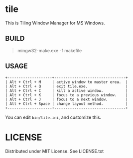 
# tile

This is Tiling Window Manager for MS Windows.


## BUILD

> mingw32-make.exe -f makefile


## USAGE

    +--------------------+--------------------------------+
    | Alt + Ctrl + M     | active window to master erea.  |
    | Alt + Ctrl + Q     | exit tile.exe.                 |
    | Alt + Ctrl + C     | kill a active window.          |
    | Alt + Ctrl + K     | focus to a previous window.    |
    | Alt + Ctrl + J     | focus to a next window.        |
    | Alt + Ctrl + Space | change layout method.          |
    +--------------------+--------------------------------+

You can edit `bin/tile.ini`, and customize this.


# LICENSE

Distributed under MIT License. See LICENSE.txt

